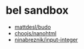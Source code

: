 # bel sandbox

* [mattdesl/budo](https://github.com/mattdesl/budo)
* [choojs/nanohtml](https://github.com/choojs/nanohtml)
* [ninabreznik/input-integer](https://github.com/ninabreznik/input-integer)
